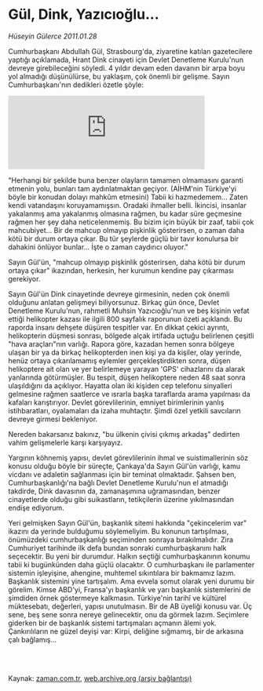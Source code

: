 # Gül, Dink, Yazıcıoğlu...

*Hüseyin Gülerce 2011.01.28*

<td class="columnist-detail">
<p>Cumhurbaşkanı Abdullah Gül, Strasbourg'da, ziyaretine katılan gazetecilere yaptığı açıklamada, Hrant Dink cinayeti için Devlet Denetleme Kurulu'nun devreye girebileceğini söyledi. 4 yıldır devam eden davanın bir arpa boyu yol almadığı düşünülürse, bu yaklaşım, çok önemli bir gelişme. Sayın Cumhurbaşkanı'nın dedikleri özetle şöyle:</p>
<p>
<div id="haberMetinDiv">
<p>
<iframe frameborder="0" height="150" hspace="0" scrolling="no" src="http://web.archive.org/web/20110403065313if_/http://www.kure.tv/VideoEmbed?ID=83345" vspace="0" width="400"><p><a href="http://web.archive.org/web/20110403065313/http://www.kure.tv/haber/210-sesli-gazete/huseyin-gulerce-gul-dink-yazicioglu/227-Bolum/83345/&amp;embeddedplayer=v1" rel="nofollow">Hüseyin Gülerce - Gül, Dink, Yazıcıoğlu...</a></p></iframe>
<p> "Herhangi bir şekilde buna benzer olayların tamamen olmamasını garanti etmenin yolu, bunları tam aydınlatmaktan geçiyor. (AİHM'nin Türkiye'yi böyle bir konudan dolayı mahkûm etmesini) Tabii ki hazmedemem... Zaten kendi vatandaşını koruyamamışsın. Oradaki ihmaller belli. İkincisi, insanlar yakalanmış ama yakalanmış olmasına rağmen, bu kadar süre geçmesine rağmen her şey daha neticelenmemiş. Bu bizim için büyük bir zaaf, tabii çok mahcubiyet... Bir de mahcup olmayıp pişkinlik gösterirsen, o zaman daha kötü bir durum ortaya çıkar. Bu tür şeylerde güçlü bir tavır konulursa bir dahakini önlüyor bunlar... İşte o zaman caydırıcı oluyor."
<p> Sayın Gül'ün, "mahcup olmayıp pişkinlik gösterirsen, daha kötü bir durum ortaya çıkar" ikazından, herkesin, her kurumun kendine pay çıkarması gerekiyor.
<p> Sayın Gül'ün Dink cinayetinde devreye girmesinin, neden çok önemli olduğunu anlatan gelişmeyi biliyorsunuz. Birkaç gün önce, Devlet Denetleme Kurulu'nun, rahmetli Muhsin Yazıcıoğlu'nun ve beş kişinin vefat ettiği helikopter kazası ile ilgili 800 sayfalık raporunun özeti açıklandı. Bu raporda insanı dehşete düşüren tespitler var. En dikkat çekici ayrıntı, helikopterin düşmesi sonrası, bölgede alçak irtifada uçtuğu belirlenen çeşitli "hava araçları"nın varlığı. Rapora göre, kazadan hemen sonra bölgeye ulaşan bir ya da birkaç helikopterden inen kişi ya da kişiler, olay yerinde, henüz ortaya çıkarılamamış eylemler gerçekleştirdikten sonra, düşen helikoptere ait olan ve yer belirlemeye yarayan 'GPS' cihazlarını da alarak yanlarında götürmüşler. Bu tespit, düşen helikoptere neden 48 saat sonra ulaşıldığını da açıklıyor. Hayatta olan iki kişiden cep telefonu sinyalleri gelmesine rağmen saatlerce ve ısrarla başka taraflarda arama yapılması da kafaları karıştırıyor. Devlet görevlilerinin, emniyet birimlerinin yanlış istihbaratları, oyalamaları da izaha muhtaçtır. Şimdi özel yetkili savcıların devreye girmesi bekleniyor.
<p> Nereden bakarsanız bakınız, "bu ülkenin çivisi çıkmış arkadaş" dedirten vahim gelişmelerle karşı karşıyayız.
<p> Yargının köhnemiş yapısı, devlet görevlilerinin ihmal ve suistimallerinin söz konusu olduğu böyle bir süreçte, Çankaya'da Sayın Gül'ün varlığı, kamu vicdanı ve adaletin sağlanması için bir teminat olmaktadır. Şahsen ben, Cumhurbaşkanlığı'na bağlı Devlet Denetleme Kurulu'nun el atmadığı takdirde, Dink davasının da, zamanaşımına uğramasından, benzer cinayetlerde olduğu gibi suikastların, tetikçilerin üzerine yıkılmasından endişe ediyorum.
<p> Yeri gelmişken Sayın Gül'ün, başkanlık sitemi hakkında "çekincelerim var" ikazını da yerinde bulduğumu söylemeliyim. Bu konunun tartışılması, önümüzdeki cumhurbaşkanlığı seçiminden sonraya bırakılmalıdır. Zira Cumhuriyet tarihinde ilk defa bundan sonraki cumhurbaşkanını halk seçecektir. Bu yeni bir durumdur. Halkın seçtiği cumhurbaşkanının konumu tabii ki bugünkünden daha güçlü olacaktır. O cumhurbaşkanı ile parlamenter sistemin işleyişine, ahengine, muhtemel sıkıntılara bir bakmamız lazım. Başkanlık sistemini yine tartışalım. Ama evvela somut olarak yeni durumu bir görelim. Kimse ABD'yi, Fransa'yı başkanlık ve yarı başkanlık sistemlerini de şimdiden örnek göstermeye kalkmasın. Türkiye'nin tarihî ve kültürel müktesebatı, değerleri, yapısı unutulmasın. Bir de AB üyeliği konusu var. Üç sene, beş sene sonra nereye gelinecektir, onu da görmek lazım. Seçimlere giderken bir de başkanlık sistemi tartışmaları açmanın âlemi yok. Çankırılıların ne güzel deyişi var: Kirpi, deliğine sığmamış, bir de arkasına çalı bağlamış... </p></p></p></p></p></p></p></div>
</p>


<p><br>
		 </br></p></td>

Kaynak: [zaman.com.tr](http://zaman.com.tr/yazar.do?yazino=1085359), [web.archive.org (arşiv bağlantısı)](http://web.archive.org/web/20110403065313/http://zaman.com.tr:80/yazar.do?yazino=1085359)
